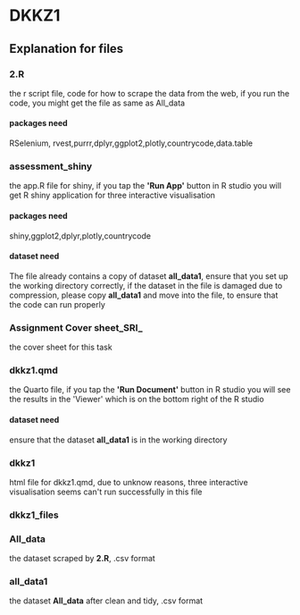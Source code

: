 # DKKZ1 
## Explanation for files
### 2.R 
the r script file, code for how to scrape the data from the web, if you run the code, you might get the file as same as All_data
#### packages need
RSelenium, rvest,purrr,dplyr,ggplot2,plotly,countrycode,data.table
### assessment_shiny
the app.R file for shiny, if you tap the **'Run App'** button in R studio you will get R shiny application for three interactive visualisation
#### packages need
shiny,ggplot2,dplyr,plotly,countrycode
#### dataset need
The file already contains a copy of dataset **all_data1**, ensure that you set up the working directory correctly, if the dataset in the file is damaged due to compression, please copy **all_data1** and move into the file, to ensure that the code can run properly
### Assignment Cover sheet_SRI_
the cover sheet for this task
### dkkz1.qmd
the Quarto file, if you tap the **'Run Document'** button in R studio you will see the results in the 'Viewer' which is on the bottom right of the R studio
#### dataset need
ensure that the dataset **all_data1** is in the working directory
### dkkz1
html file for dkkz1.qmd, due to unknow reasons, three interactive visualisation seems can't run successfully in this file
### dkkz1_files

### All_data
the dataset scraped by **2.R**, .csv format
### all_data1
the dataset **All_data** after clean and tidy, .csv format
